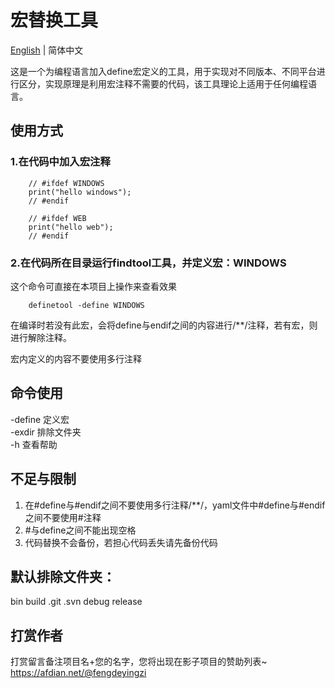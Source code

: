 # 宏替换工具
[English](README-EN.md) | 简体中文

这是一个为编程语言加入define宏定义的工具，用于实现对不同版本、不同平台进行区分，实现原理是利用宏注释不需要的代码，该工具理论上适用于任何编程语言。  

## 使用方式
### 1.在代码中加入宏注释
```
    // #ifdef WINDOWS
    print("hello windows");
    // #endif

    // #ifdef WEB
    print("hello web");
    // #endif
```
### 2.在代码所在目录运行findtool工具，并定义宏：WINDOWS
这个命令可直接在本项目上操作来查看效果
```
    definetool -define WINDOWS 
```

在编译时若没有此宏，会将define与endif之间的内容进行/**/注释，若有宏，则进行解除注释。

宏内定义的内容不要使用多行注释


## 命令使用
-define 定义宏  
-exdir 排除文件夹  
-h 查看帮助  

## 不足与限制
1. 在#define与#endif之间不要使用多行注释/**/，yaml文件中#define与#endif之间不要使用#注释
2. #与define之间不能出现空格
3. 代码替换不会备份，若担心代码丢失请先备份代码

## 默认排除文件夹：  
bin build .git .svn debug release

## 打赏作者
打赏留言备注项目名+您的名字，您将出现在影子项目的赞助列表~
https://afdian.net/@fengdeyingzi
